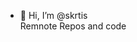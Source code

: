 - 👋 Hi, I’m @skrtis  
Remnote Repos and code
<!---
skrtis/skrtis is a ✨ special ✨ repository because its `README.md` (this file) appears on your GitHub profile.
You can click the Preview link to take a look at your changes.
--->

